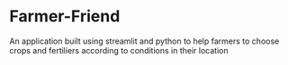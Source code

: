 # Farmer-Friend
An application built using streamlit and python to help farmers to choose crops and fertiliers according to conditions in their location
